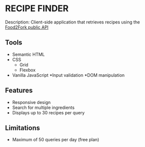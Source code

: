 # RECIPE FINDER
Description: Client-side application that retrieves recipes using the [Food2Fork public API](https://www.food2fork.com/about/api)

## Tools
* Semantic HTML
* CSS
  * Grid
  * Flexbox
* Vanilla JavaScript
  *Input validation
  *DOM manipulation

## Features
* Responsive design
* Search for multiple ingredients
* Displays up to 30 recipes per query

## Limitations
* Maximum of 50 queries per day (free plan)

